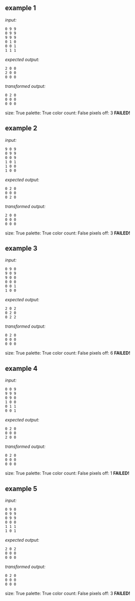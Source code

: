 
## example 1
*input:*
```
0 9 9
0 9 9
9 9 9
0 1 0
0 0 1
1 1 1
```
*expected output:*
```
2 0 0
2 0 0
0 0 0
```
*transformed output:*
```
0 2 0
0 0 0
0 0 0
```
size: True
palette: True
color count: False
pixels off: 3
**FAILED!**

## example 2
*input:*
```
9 0 9
0 9 9
0 0 9
1 0 1
1 0 0
1 0 0
```
*expected output:*
```
0 2 0
0 0 0
0 2 0
```
*transformed output:*
```
2 0 0
0 0 0
0 0 0
```
size: True
palette: True
color count: False
pixels off: 3
**FAILED!**

## example 3
*input:*
```
0 9 0
9 0 9
9 0 0
0 0 0
0 0 1
1 0 0
```
*expected output:*
```
2 0 2
0 2 0
0 2 2
```
*transformed output:*
```
0 2 0
0 0 0
0 0 0
```
size: True
palette: True
color count: False
pixels off: 6
**FAILED!**

## example 4
*input:*
```
0 0 9
9 9 9
0 9 0
1 0 0
0 1 1
0 0 1
```
*expected output:*
```
0 2 0
0 0 0
2 0 0
```
*transformed output:*
```
0 2 0
0 0 0
0 0 0
```
size: True
palette: True
color count: False
pixels off: 1
**FAILED!**

## example 5
*input:*
```
0 9 0
0 9 9
0 9 9
0 0 0
1 1 1
1 0 1
```
*expected output:*
```
2 0 2
0 0 0
0 0 0
```
*transformed output:*
```
0 2 0
0 0 0
0 0 0
```
size: True
palette: True
color count: False
pixels off: 3
**FAILED!**
